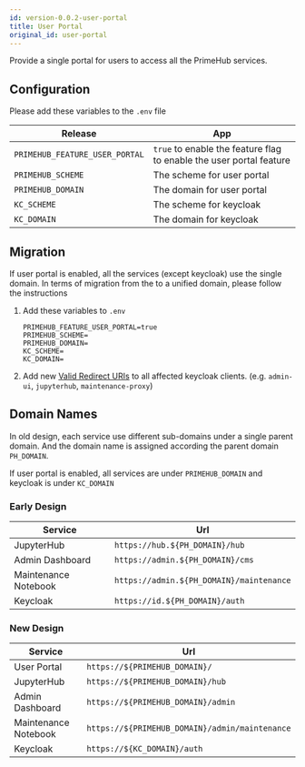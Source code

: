 ```yaml
---
id: version-0.0.2-user-portal
title: User Portal
original_id: user-portal
---
```


Provide a single portal for users to access all the PrimeHub services.

## Configuration

Please add these variables to the `.env` file

Release |App
--- | ----- 
`PRIMEHUB_FEATURE_USER_PORTAL` | `true` to enable the feature flag to enable the user portal feature |
`PRIMEHUB_SCHEME` | The scheme for user portal
`PRIMEHUB_DOMAIN` | The domain for user portal
`KC_SCHEME` | The scheme for keycloak
`KC_DOMAIN` | The domain for keycloak

## Migration
If user portal is enabled, all the services (except keycloak) use the single domain. In terms of migration from the to a unified domain, please follow the instructions

1. Add these variables to `.env`

   ```
   PRIMEHUB_FEATURE_USER_PORTAL=true
   PRIMEHUB_SCHEME=
   PRIMEHUB_DOMAIN=
   KC_SCHEME=
   KC_DOMAIN=
   ```

1. Add new [Valid Redirect URIs](https://www.keycloak.org/docs/6.0/server_admin/index.html#oidc-clients) to all affected keycloak clients. (e.g. `admin-ui`, `jupyterhub`, `maintenance-proxy`)


## Domain Names

In old design, each service use different sub-domains under a single parent domain. And the domain name is assigned according the parent domain `PH_DOMAIN`. 

If user portal is enabled, all services are under `PRIMEHUB_DOMAIN` and keycloak is under `KC_DOMAIN`

### Early Design

Service | Url
--- | ---
JupyterHub | `https://hub.${PH_DOMAIN}/hub`
Admin Dashboard | `https://admin.${PH_DOMAIN}/cms`
Maintenance Notebook | `https://admin.${PH_DOMAIN}/maintenance`
Keycloak | `https://id.${PH_DOMAIN}/auth`


### New Design

Service | Url
--- | ---
User Portal | `https://${PRIMEHUB_DOMAIN}/`
JupyterHub | `https://${PRIMEHUB_DOMAIN}/hub`
Admin Dashboard | `https://${PRIMEHUB_DOMAIN}/admin`
Maintenance Notebook | `https://${PRIMEHUB_DOMAIN}/admin/maintenance`
Keycloak | `https://${KC_DOMAIN}/auth`


